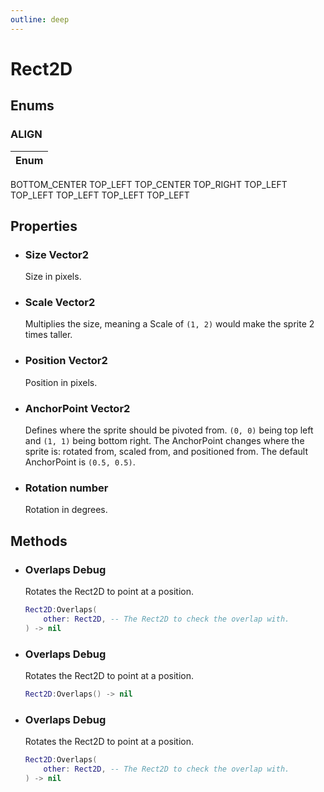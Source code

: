 ```yaml
---
outline: deep
---
```


# Rect2D

## Enums

### ALIGN
|Enum
|-
BOTTOM_CENTER
TOP_LEFT
TOP_CENTER
TOP_RIGHT
TOP_LEFT
TOP_LEFT
TOP_LEFT
TOP_LEFT
TOP_LEFT

## Properties
- ### Size <Badge type="tip">Vector2</Badge>
    Size in pixels.
- ### Scale <Badge type="tip">Vector2</Badge>
    Multiplies the size, meaning a Scale of `(1, 2)` would make the sprite 2 times taller.
- ### Position <Badge type="tip">Vector2</Badge>
    Position in pixels.
- ### AnchorPoint <Badge type="tip">Vector2</Badge>
    Defines where the sprite should be pivoted from. `(0, 0)` being top left and `(1, 1)` being bottom right. The AnchorPoint changes where the sprite is: rotated from, scaled from, and positioned from. The default AnchorPoint is `(0.5, 0.5)`.
- ### Rotation <Badge type="tip">number</Badge>
    Rotation in degrees.

## Methods
- ### Overlaps <Badge type="warning">Debug</Badge>
    Rotates the Rect2D to point at a position.
    ```lua
    Rect2D:Overlaps(
        other: Rect2D, -- The Rect2D to check the overlap with.
    ) -> nil
    ```
- ### Overlaps <Badge type="warning">Debug</Badge>
    Rotates the Rect2D to point at a position.
    ```lua
    Rect2D:Overlaps() -> nil
    ```
- ### Overlaps <Badge type="warning">Debug</Badge>
    Rotates the Rect2D to point at a position.
    ```lua
    Rect2D:Overlaps(
        other: Rect2D, -- The Rect2D to check the overlap with.
    ) -> nil
    ```